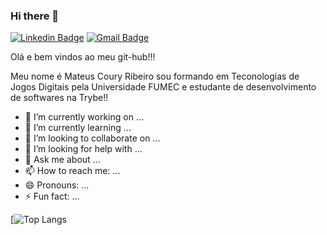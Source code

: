 ### Hi there 👋
[![Linkedin Badge](https://img.shields.io/badge/-Mateus%20Coury-6633cc?style=flat-square&logo=Linkedin&logoColor=white&link=https://www.linkedin.com/in/mateus-coury-90463a163/)](https://www.linkedin.com/in/mateus-coury-90463a163/) 
[![Gmail Badge](https://img.shields.io/badge/-mateuscoury@gmail.com-6633cc?style=flat-square&logo=Gmail&logoColor=white&link=mailto:mateuscoury@gmail.com)](mailto:mateuscoury@gmail.com)


Olá e bem vindos ao meu git-hub!!!

Meu nome é Mateus Coury Ribeiro sou formando em Teconologias de Jogos Digitais pela Universidade FUMEC e estudante de desenvolvimento de softwares na Trybe!!
- 🔭 I’m currently working on ...
- 🌱 I’m currently learning ...
- 👯 I’m looking to collaborate on ...
- 🤔 I’m looking for help with ...
- 💬 Ask me about ...
- 📫 How to reach me: ...
- 😄 Pronouns: ...
- ⚡ Fun fact: ...


[![Top Langs](https://github-readme-stats.vercel.app/api/top-langs/?username=anuraghazra&layout=compact)
